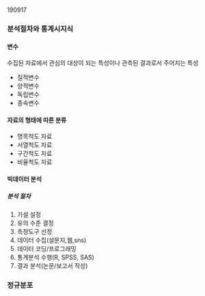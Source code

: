 190917

### 분석절차와 통계시지식

#### 변수

수집된 자료에서 관심의 대상이 되는 특성이나 관측된 결과로서 주어지는 특성

- 질적변수
- 양적변수
- 독립변수
- 종속변수



#### 자료의 형태에 따른 분류

- 명목척도 자료
- 서열척도 자료
- 구간척도 자료
- 비율척도 자료

#### 빅데이터 분석

##### 분석 절차

1. 가설 설정
2. 유의 수준 결정
3. 측정도구 선정
4. 데이터 수집(설문지,웹,sns)
5. 데이터 코딩/프로그래밍
6. 통계분석 수행(R, SPSS, SAS)
7. 결과 분석(논문/보고서 작성)



### 정규분포














































